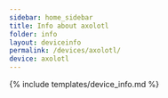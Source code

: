 ```yaml
---
sidebar: home_sidebar
title: Info about axolotl
folder: info
layout: deviceinfo
permalink: /devices/axolotl/
device: axolotl
---
```

{% include templates/device_info.md %}
